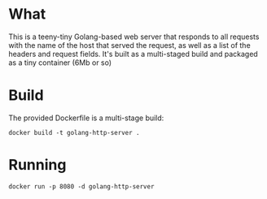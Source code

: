 # What

This is a teeny-tiny Golang-based web server that responds to all requests with the name of the host that served the request, as well as a list of the headers and request fields. It's built as a multi-staged build and packaged as a tiny container (6Mb or so)

# Build

The provided Dockerfile is a multi-stage build:

```
docker build -t golang-http-server .
```

# Running

```
docker run -p 8080 -d golang-http-server
```